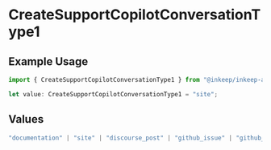 # CreateSupportCopilotConversationType1

## Example Usage

```typescript
import { CreateSupportCopilotConversationType1 } from "@inkeep/inkeep-analytics/models/components";

let value: CreateSupportCopilotConversationType1 = "site";
```

## Values

```typescript
"documentation" | "site" | "discourse_post" | "github_issue" | "github_discussion" | "stackoverflow_question" | "discord_forum_post" | "discord_message" | "custom_question_answer"
```